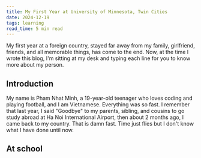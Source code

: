 ```yaml
---
title: My First Year at University of Minnesota, Twin Cities
date: 2024-12-19
tags: learning
read_time: 5 min read
---
```


My first year at a foreign country, stayed far away from my family, girlfriend, friends, and all memorable things, has come to the end. Now, at the time I wrote this blog, I'm sitting at my desk and typing each line for you to know more about my person. 


## Introduction

My name is Pham Nhat Minh, a 19-year-old teenager who loves coding and playing football, and I am Vietnamese. Everything was so fast. I remember that last year, I said "Goodbye" to my parents, sibling, and cousins to go study abroad at Ha Noi International Airport, then about 2 months ago, I came back to my country. That is damn fast. Time just flies but I don't know what I have done until now. 

## At school

